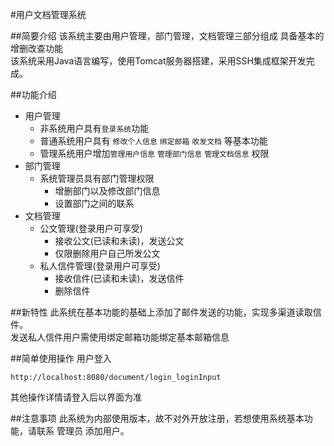 #用户文档管理系统

##简要介绍
该系统主要由用户管理，部门管理，文档管理三部分组成 
具备基本的增删改查功能  
该系统采用Java语言编写，使用Tomcat服务器搭建，采用SSH集成框架开发完成。


##功能介绍

* 用户管理
    *  非系统用户具有`登录系统`功能
    *  普通系统用户具有 `修改个人信息` `绑定邮箱` `收发文档` 等基本功能
    *  管理系统用户增加`管理用户信息` `管理部门信息` `管理文档信息` 权限
* 部门管理
    *  系统管理员具有部门管理权限
        * 增删部门以及修改部门信息
        * 设置部门之间的联系
* 文档管理
    * 公文管理(登录用户可享受)
        * 接收公文(已读和未读)，发送公文
        * 仅限删除用户自己所发公文
    * 私人信件管理(登录用户可享受)
        * 接收信件(已读和未读)，发送信件
        * 删除信件

##新特性
此系统在基本功能的基础上添加了邮件发送的功能，实现多渠道读取信件。  
发送私人信件用户需使用绑定邮箱功能绑定基本邮箱信息

##简单使用操作
用户登入

    http://localhost:8080/document/login_loginInput
其他操作详情请登入后以界面为准

##注意事项
此系统为内部使用版本，故不对外开放注册，若想使用系统基本功能，请联系 管理员 添加用户。
